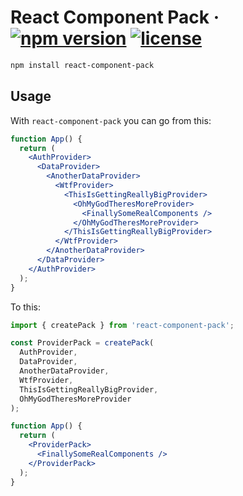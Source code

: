 # React Component Pack · [![npm version](https://img.shields.io/npm/v/react-component-pack.svg)](https://www.npmjs.com/package/react-component-pack) [![license](https://img.shields.io/npm/l/react-component-pack.svg?color=blue)](./LICENSE)

```bash
npm install react-component-pack
```

## Usage

With `react-component-pack` you can go from this:

```jsx
function App() {
  return (
    <AuthProvider>
      <DataProvider>
        <AnotherDataProvider>
          <WtfProvider>
            <ThisIsGettingReallyBigProvider>
              <OhMyGodTheresMoreProvider>
                <FinallySomeRealComponents />
              </OhMyGodTheresMoreProvider>
            </ThisIsGettingReallyBigProvider>
          </WtfProvider>
        </AnotherDataProvider>
      </DataProvider>
    </AuthProvider>
  );
}
```

To this:

```jsx
import { createPack } from 'react-component-pack';

const ProviderPack = createPack(
  AuthProvider,
  DataProvider,
  AnotherDataProvider,
  WtfProvider,
  ThisIsGettingReallyBigProvider,
  OhMyGodTheresMoreProvider
);

function App() {
  return (
    <ProviderPack>
      <FinallySomeRealComponents />
    </ProviderPack>
  );
}
```
